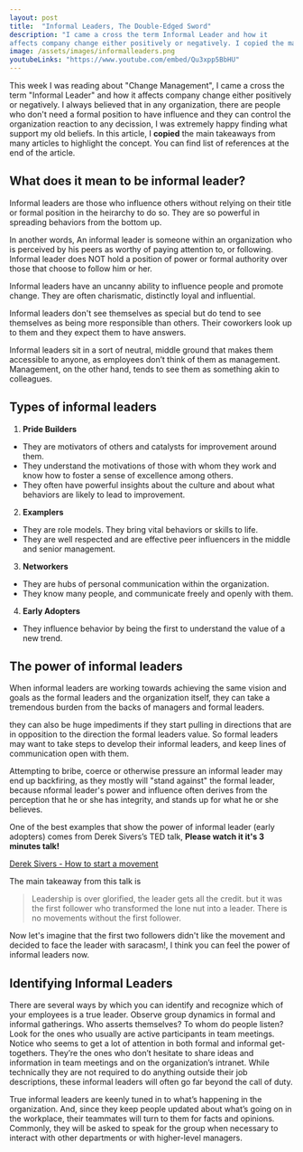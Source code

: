 ```yaml
---
layout: post
title:  "Informal Leaders, The Double-Edged Sword"
description: "I came a cross the term Informal Leader and how it
affects company change either positively or negatively. I copied the main takeaways from many articles to highlight the concept."
image: /assets/images/informalleaders.png
youtubeLinks: "https://www.youtube.com/embed/Qu3xpp5BbHU"
---
```


This week I was reading about "Change Management", I came a cross the term "Informal Leader" and how it affects company change either positively or negatively. I always believed that in any organization, there are people who don't need a formal position to have influence and they can control the organization reaction to any decission, I was extremely happy finding what support my old beliefs. In this article, I **copied** the main takeaways from many articles to highlight the concept. You can find list of references at the end of the article.

## What does it mean to be informal leader?
Informal leaders are those who influence others without relying on their title or formal position in the heirarchy to do so. They are so powerful in spreading behaviors from the bottom up.

In another words, An informal leader is someone within an organization who is perceived by his peers as worthy of paying attention to, or following. Informal leader does NOT hold a position of power or formal authority over those that choose to follow him or her.

Informal leaders have an uncanny ability to influence people and promote change. They are often charismatic, distinctly loyal and influential.

Informal leaders don't see themselves as special but do tend to see themselves as being more responsible than others. Their coworkers look up to them and they expect them to have answers.

Informal leaders sit in a sort of neutral, middle ground that makes them accessible to anyone, as employees don’t think of them as management. Management, on the other hand, tends to see them as something akin to colleagues.

## Types of informal leaders
1. **Pride Builders**
- They are motivators of others and catalysts for improvement around them.
-  They understand the motivations of those with whom they work and know how to foster a sense of excellence among others. 
-  They often have powerful insights about the culture and about what behaviors are likely to lead to improvement.
2. **Examplers**
- They are role models. They bring vital behaviors or skills to life.
- They are well respected and are effective peer influencers in the middle and senior management.
3. **Networkers**
- They are hubs of personal communication within the organization. 
- They know many people, and communicate freely and openly with them.
4. **Early Adopters**
- They influence behavior by being the first to understand the value of a new trend.

## The power of informal leaders
When informal leaders are working towards achieving the same vision and goals as the formal leaders and the organization itself, they can take a tremendous burden from the backs of managers and formal leaders.

they can also be huge impediments if they start pulling in directions that are in opposition to the direction the formal leaders value. So formal leaders may want to take steps to develop their informal leaders, and keep lines of communication open with them.

Attempting to bribe, coerce or otherwise pressure an informal leader may end up backfiring, as they mostly will "stand against" the formal leader, because nformal leader's power and influence often derives from the perception that he or she has integrity, and stands up for what he or she believes.

One of the best examples that show the power of informal leader (early adopters) comes from Derek Sivers’s TED talk, **Please watch it it's 3 minutes talk!**

[Derek Sivers - How to start a movement](Youtube-Link)

The main takeaway from this talk is
> Leadership is over glorified, the leader gets all the credit. but it was the first follower who transformed  the lone nut into a leader. There is no movements without the first follower.

Now let's imagine that the first two followers didn't like the movement and decided to face the leader with saracasm!, I think you can feel the power of informal leaders now.

## Identifying Informal Leaders
There are several ways by which you can identify and recognize which of your employees is a true leader. Observe group dynamics in formal and informal gatherings. Who asserts themselves? To whom do people listen? Look for the ones who usually are active participants in team meetings. Notice who seems to get a lot of attention in both formal and informal get-togethers. They’re the ones who don’t hesitate to share ideas and information in team meetings and on the organization’s intranet. While technically they are not required to do anything outside their job descriptions, these informal leaders will often go far beyond the call of duty.

True informal leaders are keenly tuned in to what’s happening in the organization. And, since they keep people updated about what’s going on in the workplace, their teammates will turn to them for facts and opinions. Commonly, they will be asked to speak for the group when necessary to interact with other departments or with higher-level managers.
